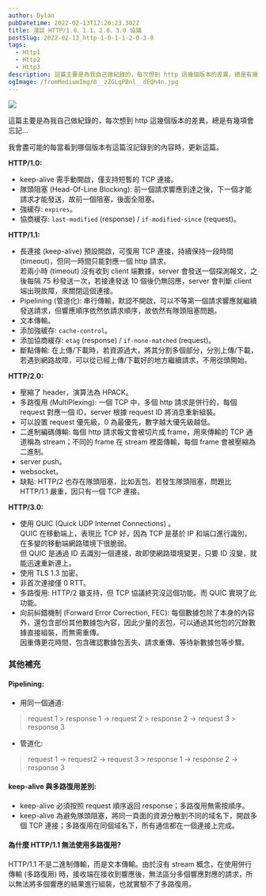 ```yaml
---
author: Dylan
pubDatetime: 2022-02-13T12:20:23.302Z
title: 淺談 HTTP/1.0、1.1、2.0、3.0 協議
postSlug: 2022-02-13_http-1-0-1-1-2-0-3-0
tags:
  - Http1
  - Http2
  - Http3
description: 這篇主要是為我自己做紀錄的，每次想到 http 這幾個版本的差異，總是有幾項會忘記…
ogImage: /fromMediumImg/0__zZGLqPBnl__dEQh4n.jpg
---
```


![](/fromMediumImg/0__zZGLqPBnl__dEQh4n.jpg)

這篇主要是為我自己做紀錄的，每次想到 http 這幾個版本的差異，總是有幾項會忘記…

我會盡可能的每當看到哪個版本有這篇沒記錄到的內容時，更新這篇。

**HTTP/1.0:**

- keep-alive 需手動開啟，僅支持短暫的 TCP 連接。
- 隊頭阻塞 (Head-Of-Line Blocking): 前一個請求響應到達之後，下一個才能請求才能發送，故前一個阻塞，後面全阻塞。
- 強緩存: `expires`。
- 協商緩存: `last-modified` (response) / `if-modified-since` (request)。

**HTTP/1.1:**

- 長連接 (keep-alive) 預設開啟，可復用 TCP 連接，持續保持一段時間 (timeout)，但同一時間只能對應一個 http 請求。  
  若兩小時 (timeout) 沒有收到 client 端數據，server 會發送一個探測報文，之後每隔 75 秒發送一次，若接連發送 10 個後仍無回應，server 會判斷 client 端出現故障，來關閉這個連接。
- Pipelining (管道化): 串行傳輸，默認不開啟，可以不等第一個請求響應就繼續發送請求，但響應順序依然依請求順序，故依然有隊頭阻塞問題。
- 文本傳輸。
- 添加強緩存: `cache-control`。
- 添加協商緩存: `etag` (response) / `if-none-matched` (request)。
- 斷點傳輸: 在上傳/下載時，若資源過大，將其分割多個部分，分別上傳/下載，若遇到網路故障，可以從已經上傳/下載好的地方繼續請求，不用從頭開始。

**HTTP/2.0:**

- 壓縮了 header，演算法為 HPACK。
- 多路復用 (MultiPlexing): 一個 TCP 中，多個 http 請求是併行的，每個 request 對應一個 ID，server 根據 request ID 將消息重新組裝。
- 可以設置 request 優先級，0 為最優先，數字越大優先級越低。
- 二進制編碼傳輸: 每個 http 請求報文會被切片成 frame，用來傳輸的 TCP 通道稱為 stream；不同的 frame 在 stream 裡面傳輸，每個 frame 會被壓縮為二進制。
- server push。
- websocket。
- 缺點: HTTP/2 也存在隊頭阻塞，比如丟包。若發生隊頭阻塞，問題比 HTTP/1.1 嚴重，因只有一個 TCP 連接。

**HTTP/3.0:**

- 使用 QUIC (Quick UDP Internet Connections) 。  
  QUIC 在移動端上，表現比 TCP 好，因為 TCP 是基於 IP 和端口進行識別，在多變的移動端網路環境下很脆弱。  
  但 QUIC 是通過 ID 去識別一個連接，故即使網路環境變更，只要 ID 沒變，就能迅速重新連上。
- 使用 TLS 1.3 加密。
- 非首次連接僅 0 RTT。
- 多路復用: HTTP/2 雖支持，但 TCP 協議終究沒這個功能。而 QUIC 實現了此功能。
- 向前糾錯機制 (Forward Error Correction, FEC): 每個數據包除了本身的內容外，還包含部份其他數據包內容，因此少量的丟包，可以通過其他包的冗餘數據直接組裝，而無需重傳。  
  因重傳更花時間，包含確認數據包丟失、請求重傳、等待新數據包等步驟。

### 其他補充

#### Pipelining:

- 用同一個通道:

> request 1 > response 1 → request 2 > response 2 → request 3 > response 3

- 管道化:

> request 1 → request2 → request 3 > response 1 → response 2 → response 3

#### keep-alive 與多路復用差別:

- keep-alive 必須按照 request 順序返回 response；多路復用無需按順序。
- keep-alive 為避免隊頭阻塞，將同一頁面的資源分散到不同的域名下，開啟多個 TCP 連接；多路復用在同個域名下，所有通信都在一個連接上完成。

#### 為什麼 HTTP/1.1 無法使用多路復用?

HTTP/1.1 不是二進制傳輸，而是文本傳輸。由於沒有 stream 概念，在使用併行傳輸 (多路復用) 時，接收端在接收到響應後，無法區分多個響應對應的請求，所以無法將多個響應的結果進行組裝，也就實驗不了多路復用。
